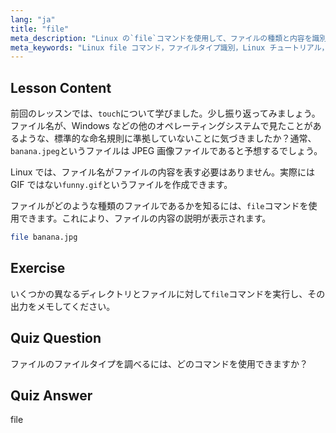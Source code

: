 ```yaml
---
lang: "ja"
title: "file"
meta_description: "Linux の`file`コマンドを使用して、ファイルの種類と内容を識別する方法を学びます。この初心者向けのガイドで、Linux のファイル命名規則を理解しましょう。"
meta_keywords: "Linux file コマンド，ファイルタイプ識別，Linux チュートリアル，ファイル命名，初心者向け Linux, Linux ガイド"
---
```


## Lesson Content

前回のレッスンでは、`touch`について学びました。少し振り返ってみましょう。ファイル名が、Windows などの他のオペレーティングシステムで見たことがあるような、標準的な命名規則に準拠していないことに気づきましたか？通常、`banana.jpeg`というファイルは JPEG 画像ファイルであると予想するでしょう。

Linux では、ファイル名がファイルの内容を表す必要はありません。実際には GIF ではない`funny.gif`というファイルを作成できます。

ファイルがどのような種類のファイルであるかを知るには、`file`コマンドを使用できます。これにより、ファイルの内容の説明が表示されます。

```bash
file banana.jpg
```

## Exercise

いくつかの異なるディレクトリとファイルに対して`file`コマンドを実行し、その出力をメモしてください。

## Quiz Question

ファイルのファイルタイプを調べるには、どのコマンドを使用できますか？

## Quiz Answer

file
